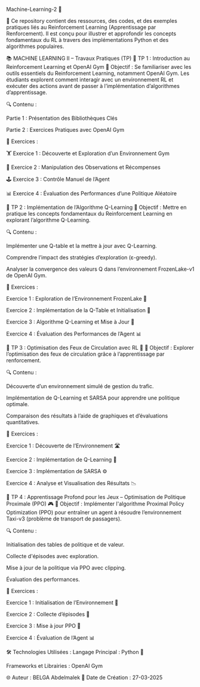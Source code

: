 Machine-Learning-2 🌟

📂 Ce repository contient des ressources, des codes, et des exemples pratiques liés au Reinforcement Learning (Apprentissage par Renforcement).
Il est conçu pour illustrer et approfondir les concepts fondamentaux du RL à travers des implémentations Python et des algorithmes populaires.

📚 MACHINE LEARNING II – Travaux Pratiques (TP)
🧪 TP 1 : Introduction au Reinforcement Learning et OpenAI Gym
🎯 Objectif :
Se familiariser avec les outils essentiels du Reinforcement Learning, notamment OpenAI Gym. Les étudiants explorent comment interagir avec un environnement RL et exécuter des actions avant de passer à l’implémentation d’algorithmes d’apprentissage.

🔍 Contenu :

Partie 1 : Présentation des Bibliothèques Clés

Partie 2 : Exercices Pratiques avec OpenAI Gym

🧩 Exercices :

🏋️ Exercice 1 : Découverte et Exploration d’un Environnement Gym

🧩 Exercice 2 : Manipulation des Observations et Récompenses

🕹️ Exercice 3 : Contrôle Manuel de l’Agent

📊 Exercice 4 : Évaluation des Performances d’une Politique Aléatoire

🧪 TP 2 : Implémentation de l’Algorithme Q-Learning
🎯 Objectif :
Mettre en pratique les concepts fondamentaux du Reinforcement Learning en explorant l’algorithme Q-Learning.

🔍 Contenu :

Implémenter une Q-table et la mettre à jour avec Q-Learning.

Comprendre l’impact des stratégies d’exploration (ε-greedy).

Analyser la convergence des valeurs Q dans l’environnement FrozenLake-v1 de OpenAI Gym.

🧩 Exercices :

Exercice 1 : Exploration de l’Environnement FrozenLake 🧊

Exercice 2 : Implémentation de la Q-Table et Initialisation 📝

Exercice 3 : Algorithme Q-Learning et Mise à Jour 🔄

Exercice 4 : Évaluation des Performances de l’Agent 📊

🧪 TP 3 : Optimisation des Feux de Circulation avec RL 🚦
🎯 Objectif :
Explorer l’optimisation des feux de circulation grâce à l’apprentissage par renforcement.

🔍 Contenu :

Découverte d’un environnement simulé de gestion du trafic.

Implémentation de Q-Learning et SARSA pour apprendre une politique optimale.

Comparaison des résultats à l’aide de graphiques et d’évaluations quantitatives.

🧩 Exercices :

Exercice 1 : Découverte de l’Environnement 🛣️

Exercice 2 : Implémentation de Q-Learning 🔄

Exercice 3 : Implémentation de SARSA ⚙️

Exercice 4 : Analyse et Visualisation des Résultats 📉

🧪 TP 4 : Apprentissage Profond pour les Jeux – Optimisation de Politique Proximale (PPO) 🎮
🎯 Objectif :
Implémenter l'algorithme Proximal Policy Optimization (PPO) pour entraîner un agent à résoudre l’environnement Taxi-v3 (problème de transport de passagers).

🔍 Contenu :

Initialisation des tables de politique et de valeur.

Collecte d'épisodes avec exploration.

Mise à jour de la politique via PPO avec clipping.

Évaluation des performances.

🧩 Exercices :

Exercice 1 : Initialisation de l’Environnement 🚖

Exercice 2 : Collecte d’épisodes 📂

Exercice 3 : Mise à jour PPO 🔄

Exercice 4 : Évaluation de l’Agent 📊

🛠 Technologies Utilisées :
Langage Principal : Python 🐍

Frameworks et Librairies : OpenAI Gym

🌐 Auteur : BELGA Abdelmalek
📅 Date de Création : 27-03-2025

